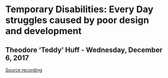 # Temporary Disabilities: Every Day struggles caused by poor design and development
## Theodore ‘Teddy’ Huff - Wednesday, December 6, 2017
[Source recording]()
